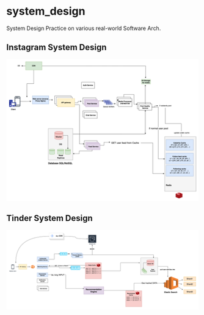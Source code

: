 # system_design
System Design Practice on various real-world Software Arch.



## Instagram System Design

![Screenshot](https://github.com/gods-mack/system_design/blob/fd1be62865977ebe2f01acd96aa102bf47b94776/insta%20design.drawio%20(1).png)


## Tinder System Design
![HLD](https://github.com/gods-mack/system_design/blob/25c81089fdf2dda821446216a9da054cc3ce1f41/photos/Tinder.png)

